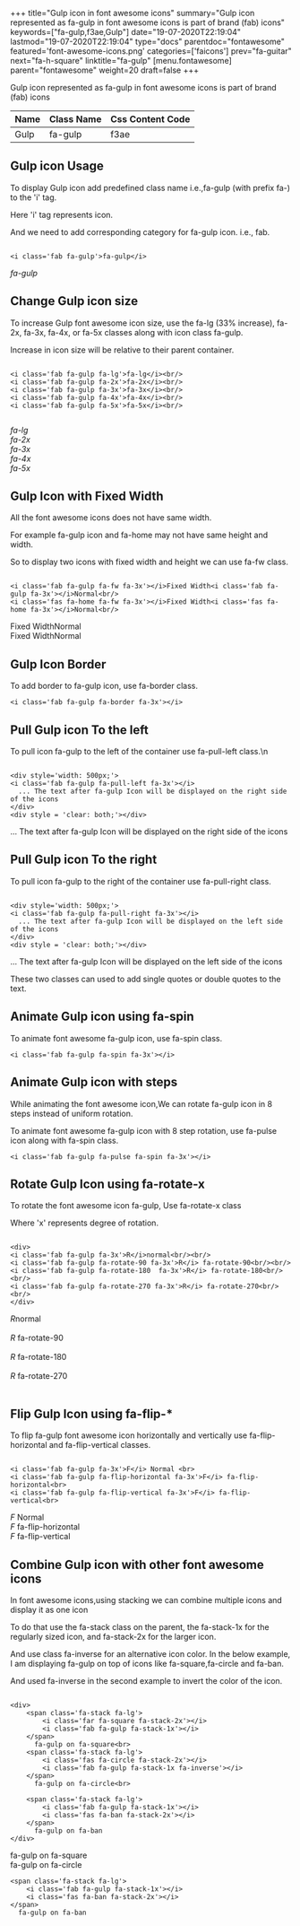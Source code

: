 +++
title="Gulp icon in font awesome icons"
summary="Gulp icon represented as fa-gulp in font awesome icons is part of brand (fab) icons"
keywords=["fa-gulp,f3ae,Gulp"]
date="19-07-2020T22:19:04"
lastmod="19-07-2020T22:19:04"
type="docs"
parentdoc="fontawesome"
featured='font-awesome-icons.png'
categories=['faicons']
prev="fa-guitar"
next="fa-h-square"
linktitle="fa-gulp"
[menu.fontawesome]
parent="fontawesome"
weight=20
draft=false
+++


Gulp icon represented as fa-gulp in font awesome icons is part of brand (fab) icons

<div class='table-responsive'><table class='table'><thead><tr><th>Name</th><th>Class Name</th><th>Css Content Code</th></tr></thead><tbody><tr><td>Gulp</td><td>fa-gulp</td><td>f3ae</td></tr></tbody></table></div>



## Gulp icon Usage

To display Gulp icon add predefined class name i.e.,fa-gulp (with prefix fa-) to the 'i' tag.

Here 'i' tag represents icon.

And we need to add corresponding category for fa-gulp icon. i.e., fab.


```

<i class='fab fa-gulp'>fa-gulp</i>
```

<i class='fab fa-gulp'>fa-gulp</i>




## Change Gulp icon size
To increase Gulp font awesome icon size, use the fa-lg (33% increase), fa-2x, fa-3x, fa-4x, or fa-5x classes along with icon class fa-gulp.

Increase in icon size will be relative to their parent container. 

```

<i class='fab fa-gulp fa-lg'>fa-lg</i><br/>
<i class='fab fa-gulp fa-2x'>fa-2x</i><br/>
<i class='fab fa-gulp fa-3x'>fa-3x</i><br/>
<i class='fab fa-gulp fa-4x'>fa-4x</i><br/>
<i class='fab fa-gulp fa-5x'>fa-5x</i><br/>
            
```

<i class='fab fa-gulp fa-lg'>fa-lg</i><br/>
<i class='fab fa-gulp fa-2x'>fa-2x</i><br/>
<i class='fab fa-gulp fa-3x'>fa-3x</i><br/>
<i class='fab fa-gulp fa-4x'>fa-4x</i><br/>
<i class='fab fa-gulp fa-5x'>fa-5x</i><br/>
            



## Gulp Icon with Fixed Width 

All the font awesome icons does not have same width.

For example fa-gulp icon and fa-home may not have same height and width.

So to display two icons with fixed width and height we can use fa-fw class.


```

<i class='fab fa-gulp fa-fw fa-3x'></i>Fixed Width<i class='fab fa-gulp fa-3x'></i>Normal<br/>
<i class='fas fa-home fa-fw fa-3x'></i>Fixed Width<i class='fas fa-home fa-3x'></i>Normal<br/>
```

<i class='fab fa-gulp fa-fw fa-3x'></i>Fixed Width<i class='fab fa-gulp fa-3x'></i>Normal<br/>
<i class='fas fa-home fa-fw fa-3x'></i>Fixed Width<i class='fas fa-home fa-3x'></i>Normal<br/>



## Gulp Icon Border 

To add border to fa-gulp icon, use fa-border class.


```
<i class='fab fa-gulp fa-border fa-3x'></i>

```
<i class='fab fa-gulp fa-border fa-3x'></i>





## Pull Gulp icon To the left

To pull icon fa-gulp to the left of the container use fa-pull-left class.\n

```

<div style='width: 500px;'>
<i class='fab fa-gulp fa-pull-left fa-3x'></i>
  ... The text after fa-gulp Icon will be displayed on the right side of the icons
</div>
<div style = 'clear: both;'></div>
```

<div style='width: 500px;'>
<i class='fab fa-gulp fa-pull-left fa-3x'></i>
  ... The text after fa-gulp Icon will be displayed on the right side of the icons
</div>
<div style = 'clear: both;'></div>




## Pull Gulp icon To the right
To pull icon fa-gulp to the right of the container use fa-pull-right class.

```

<div style='width: 500px;'>
<i class='fab fa-gulp fa-pull-right fa-3x'></i>
  ... The text after fa-gulp Icon will be displayed on the left side of the icons
</div>
<div style = 'clear: both;'></div>
```

<div style='width: 500px;'>
<i class='fab fa-gulp fa-pull-right fa-3x'></i>
  ... The text after fa-gulp Icon will be displayed on the left side of the icons
</div>
<div style = 'clear: both;'></div>

These two classes can used to add single quotes or double quotes to the text.


## Animate Gulp icon using fa-spin
To animate font awesome fa-gulp icon, use fa-spin class.

```
<i class='fab fa-gulp fa-spin fa-3x'></i>
```
<i class='fab fa-gulp fa-spin fa-3x'></i>




## Animate Gulp icon with steps
While animating the font awesome icon,We can rotate fa-gulp icon in 8 steps instead of uniform rotation.

To animate font awesome fa-gulp icon with 8 step rotation, use fa-pulse icon along with fa-spin class.


```
<i class='fab fa-gulp fa-pulse fa-spin fa-3x'></i>

```
<i class='fab fa-gulp fa-pulse fa-spin fa-3x'></i>





## Rotate Gulp Icon using fa-rotate-x
To rotate the font awesome icon fa-gulp, Use fa-rotate-x class

Where 'x' represents degree of rotation.


```

<div>
<i class='fab fa-gulp fa-3x'>R</i>normal<br/><br/>
<i class='fab fa-gulp fa-rotate-90 fa-3x'>R</i> fa-rotate-90<br/><br/> 
<i class='fab fa-gulp fa-rotate-180  fa-3x'>R</i> fa-rotate-180<br/><br/> 
<i class='fab fa-gulp fa-rotate-270 fa-3x'>R</i> fa-rotate-270<br/><br/>
</div>
```

<div>
<i class='fab fa-gulp fa-3x'>R</i>normal<br/><br/>
<i class='fab fa-gulp fa-rotate-90 fa-3x'>R</i> fa-rotate-90<br/><br/> 
<i class='fab fa-gulp fa-rotate-180  fa-3x'>R</i> fa-rotate-180<br/><br/> 
<i class='fab fa-gulp fa-rotate-270 fa-3x'>R</i> fa-rotate-270<br/><br/>
</div>




## Flip Gulp Icon using fa-flip-*
To flip fa-gulp font awesome icon horizontally and vertically use fa-flip-horizontal and fa-flip-vertical classes. 

```

<i class='fab fa-gulp fa-3x'>F</i> Normal <br>
<i class='fab fa-gulp fa-flip-horizontal fa-3x'>F</i> fa-flip-horizontal<br>
<i class='fab fa-gulp fa-flip-vertical fa-3x'>F</i> fa-flip-vertical<br>
```

<i class='fab fa-gulp fa-3x'>F</i> Normal <br>
<i class='fab fa-gulp fa-flip-horizontal fa-3x'>F</i> fa-flip-horizontal<br>
<i class='fab fa-gulp fa-flip-vertical fa-3x'>F</i> fa-flip-vertical<br>




## Combine Gulp icon with other font awesome icons
In font awesome icons,using stacking we can combine multiple icons and display it as one icon 

To do that use the fa-stack class on the parent, the fa-stack-1x for the regularly sized icon, and fa-stack-2x for the larger icon.

And use class fa-inverse for an alternative icon color. 
In the below example, I am displaying fa-gulp on top of icons like fa-square,fa-circle and fa-ban.

And used fa-inverse in the second example to invert the color of the icon.

```

<div>
    <span class='fa-stack fa-lg'>
        <i class='far fa-square fa-stack-2x'></i>
        <i class='fab fa-gulp fa-stack-1x'></i>
    </span>
      fa-gulp on fa-square<br>
    <span class='fa-stack fa-lg'>
        <i class='fas fa-circle fa-stack-2x'></i>
        <i class='fab fa-gulp fa-stack-1x fa-inverse'></i>
    </span>
      fa-gulp on fa-circle<br>

    <span class='fa-stack fa-lg'>
        <i class='fab fa-gulp fa-stack-1x'></i>
        <i class='fas fa-ban fa-stack-2x'></i>
    </span>
      fa-gulp on fa-ban
</div>
```

<div>
    <span class='fa-stack fa-lg'>
        <i class='far fa-square fa-stack-2x'></i>
        <i class='fab fa-gulp fa-stack-1x'></i>
    </span>
      fa-gulp on fa-square<br>
    <span class='fa-stack fa-lg'>
        <i class='fas fa-circle fa-stack-2x'></i>
        <i class='fab fa-gulp fa-stack-1x fa-inverse'></i>
    </span>
      fa-gulp on fa-circle<br>

    <span class='fa-stack fa-lg'>
        <i class='fab fa-gulp fa-stack-1x'></i>
        <i class='fas fa-ban fa-stack-2x'></i>
    </span>
      fa-gulp on fa-ban
</div>






